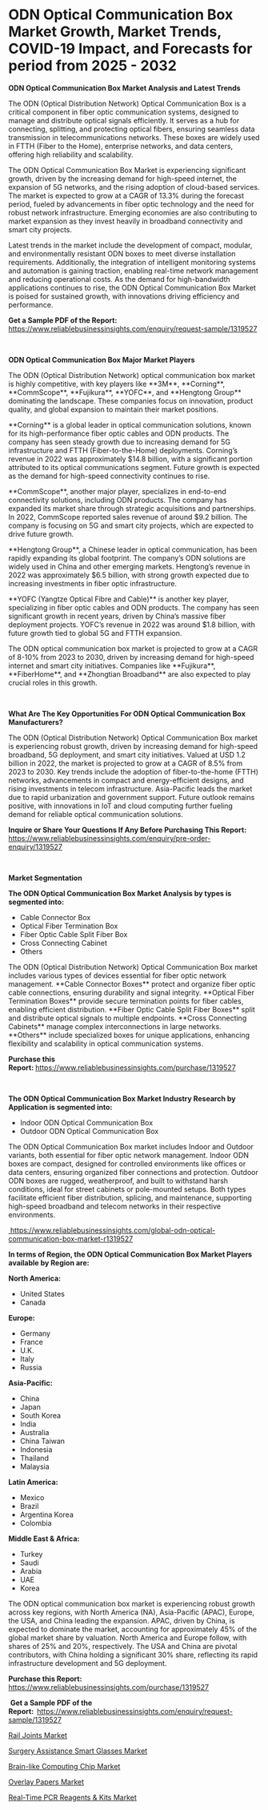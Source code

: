 <p><h1>ODN Optical Communication Box Market Growth, Market Trends, COVID-19 Impact, and Forecasts for period from 2025 - 2032</h1></p><p><strong>ODN Optical Communication Box Market Analysis and Latest Trends</strong></p>
<p><p>The ODN (Optical Distribution Network) Optical Communication Box is a critical component in fiber optic communication systems, designed to manage and distribute optical signals efficiently. It serves as a hub for connecting, splitting, and protecting optical fibers, ensuring seamless data transmission in telecommunications networks. These boxes are widely used in FTTH (Fiber to the Home), enterprise networks, and data centers, offering high reliability and scalability.</p><p>The ODN Optical Communication Box Market is experiencing significant growth, driven by the increasing demand for high-speed internet, the expansion of 5G networks, and the rising adoption of cloud-based services. The market is expected to grow at a CAGR of 13.3% during the forecast period, fueled by advancements in fiber optic technology and the need for robust network infrastructure. Emerging economies are also contributing to market expansion as they invest heavily in broadband connectivity and smart city projects.</p><p>Latest trends in the market include the development of compact, modular, and environmentally resistant ODN boxes to meet diverse installation requirements. Additionally, the integration of intelligent monitoring systems and automation is gaining traction, enabling real-time network management and reducing operational costs. As the demand for high-bandwidth applications continues to rise, the ODN Optical Communication Box Market is poised for sustained growth, with innovations driving efficiency and performance.</p></p>
<p><strong>Get a Sample PDF of the Report:&nbsp;</strong> <a href="https://www.reliablebusinessinsights.com/enquiry/request-sample/1319527?utm_campaign=1091&utm_medium=2&utm_source=Github&utm_content=ia&utm_term=20012025&utm_id=odn-optical-communication-box">https://www.reliablebusinessinsights.com/enquiry/request-sample/1319527</a></p>
<p>&nbsp;</p>
<p><strong>ODN Optical Communication Box Major Market Players</strong></p>
<p><p>The ODN (Optical Distribution Network) optical communication box market is highly competitive, with key players like **3M**, **Corning**, **CommScope**, **Fujikura**, **YOFC**, and **Hengtong Group** dominating the landscape. These companies focus on innovation, product quality, and global expansion to maintain their market positions.</p><p>**Corning** is a global leader in optical communication solutions, known for its high-performance fiber optic cables and ODN products. The company has seen steady growth due to increasing demand for 5G infrastructure and FTTH (Fiber-to-the-Home) deployments. Corning’s revenue in 2022 was approximately $14.8 billion, with a significant portion attributed to its optical communications segment. Future growth is expected as the demand for high-speed connectivity continues to rise.</p><p>**CommScope**, another major player, specializes in end-to-end connectivity solutions, including ODN products. The company has expanded its market share through strategic acquisitions and partnerships. In 2022, CommScope reported sales revenue of around $9.2 billion. The company is focusing on 5G and smart city projects, which are expected to drive future growth.</p><p>**Hengtong Group**, a Chinese leader in optical communication, has been rapidly expanding its global footprint. The company’s ODN solutions are widely used in China and other emerging markets. Hengtong’s revenue in 2022 was approximately $6.5 billion, with strong growth expected due to increasing investments in fiber optic infrastructure.</p><p>**YOFC (Yangtze Optical Fibre and Cable)** is another key player, specializing in fiber optic cables and ODN products. The company has seen significant growth in recent years, driven by China’s massive fiber deployment projects. YOFC’s revenue in 2022 was around $1.8 billion, with future growth tied to global 5G and FTTH expansion.</p><p>The ODN optical communication box market is projected to grow at a CAGR of 8-10% from 2023 to 2030, driven by increasing demand for high-speed internet and smart city initiatives. Companies like **Fujikura**, **FiberHome**, and **Zhongtian Broadband** are also expected to play crucial roles in this growth.</p></p>
<p>&nbsp;</p>
<p><strong>What Are The Key Opportunities For ODN Optical Communication Box Manufacturers?</strong></p>
<p><p>The ODN (Optical Distribution Network) Optical Communication Box market is experiencing robust growth, driven by increasing demand for high-speed broadband, 5G deployment, and smart city initiatives. Valued at USD 1.2 billion in 2022, the market is projected to grow at a CAGR of 8.5% from 2023 to 2030. Key trends include the adoption of fiber-to-the-home (FTTH) networks, advancements in compact and energy-efficient designs, and rising investments in telecom infrastructure. Asia-Pacific leads the market due to rapid urbanization and government support. Future outlook remains positive, with innovations in IoT and cloud computing further fueling demand for reliable optical communication solutions.</p></p>
<p><strong>Inquire or Share Your Questions If Any Before Purchasing This Report:</strong> <a href="https://www.reliablebusinessinsights.com/enquiry/pre-order-enquiry/1319527?utm_campaign=1091&utm_medium=2&utm_source=Github&utm_content=ia&utm_term=20012025&utm_id=odn-optical-communication-box">https://www.reliablebusinessinsights.com/enquiry/pre-order-enquiry/1319527</a></p>
<p>&nbsp;</p>
<p><strong>Market Segmentation</strong></p>
<p><strong>The ODN Optical Communication Box Market Analysis by types is segmented into:</strong></p>
<p><ul><li>Cable Connector Box</li><li>Optical Fiber Termination Box</li><li>Fiber Optic Cable Split Fiber Box</li><li>Cross Connecting Cabinet</li><li>Others</li></ul></p>
<p><p>The ODN (Optical Distribution Network) Optical Communication Box market includes various types of devices essential for fiber optic network management. **Cable Connector Boxes** protect and organize fiber optic cable connections, ensuring durability and signal integrity. **Optical Fiber Termination Boxes** provide secure termination points for fiber cables, enabling efficient distribution. **Fiber Optic Cable Split Fiber Boxes** split and distribute optical signals to multiple endpoints. **Cross Connecting Cabinets** manage complex interconnections in large networks. **Others** include specialized boxes for unique applications, enhancing flexibility and scalability in optical communication systems.</p></p>
<p><strong>Purchase this Report:&nbsp;</strong><a href="https://www.reliablebusinessinsights.com/purchase/1319527?utm_campaign=1091&utm_medium=2&utm_source=Github&utm_content=ia&utm_term=20012025&utm_id=odn-optical-communication-box">https://www.reliablebusinessinsights.com/purchase/1319527</a></p>
<p>&nbsp;</p>
<p><strong>The ODN Optical Communication Box Market Industry Research by Application is segmented into:</strong></p>
<p><ul><li>Indoor ODN Optical Communication Box</li><li>Outdoor ODN Optical Communication Box</li></ul></p>
<p><p>The ODN Optical Communication Box market includes Indoor and Outdoor variants, both essential for fiber optic network management. Indoor ODN boxes are compact, designed for controlled environments like offices or data centers, ensuring organized fiber connections and protection. Outdoor ODN boxes are rugged, weatherproof, and built to withstand harsh conditions, ideal for street cabinets or pole-mounted setups. Both types facilitate efficient fiber distribution, splicing, and maintenance, supporting high-speed broadband and telecom networks in their respective environments.</p></p>
<p><a href="https://www.reliablebusinessinsights.com/global-odn-optical-communication-box-market-r1319527?utm_campaign=1091&utm_medium=2&utm_source=Github&utm_content=ia&utm_term=20012025&utm_id=odn-optical-communication-box">&nbsp;https://www.reliablebusinessinsights.com/global-odn-optical-communication-box-market-r1319527</a></p>
<p><strong>In terms of Region, the ODN Optical Communication Box Market Players available by Region are:</strong></p>
<p>
    <p> <strong> North America: </strong>
        <ul>
            <li>United States</li>
            <li>Canada</li>
        </ul>
        </p> 
    <p> <strong> Europe: </strong>
        <ul>
            <li>Germany</li>
            <li>France</li>
            <li>U.K.</li>
            <li>Italy</li>
            <li>Russia</li>
        </ul>
        </p> 
    <p> <strong> Asia-Pacific: </strong>
        <ul>
            <li>China</li>
            <li>Japan</li>
            <li>South Korea</li>
            <li>India</li>
            <li>Australia</li>
            <li>China Taiwan</li>
            <li>Indonesia</li>
            <li>Thailand</li>
            <li>Malaysia</li>
        </ul>
        </p> 
    <p> <strong> Latin America: </strong>
        <ul>
            <li>Mexico</li>
            <li>Brazil</li>
            <li>Argentina Korea</li>
            <li>Colombia</li>
        </ul>
        </p> 
    <p> <strong> Middle East & Africa: </strong>
        <ul>
            <li>Turkey</li>
            <li>Saudi</li>
            <li>Arabia</li>
            <li>UAE</li>
            <li>Korea</li>
        </ul>
    </p>
    </p>
<p><p>The ODN optical communication box market is experiencing robust growth across key regions, with North America (NA), Asia-Pacific (APAC), Europe, the USA, and China leading the expansion. APAC, driven by China, is expected to dominate the market, accounting for approximately 45% of the global market share by valuation. North America and Europe follow, with shares of 25% and 20%, respectively. The USA and China are pivotal contributors, with China holding a significant 30% share, reflecting its rapid infrastructure development and 5G deployment.</p></p>
<p><strong>Purchase this Report: </strong><a href="https://www.reliablebusinessinsights.com/purchase/1319527?utm_campaign=1091&utm_medium=2&utm_source=Github&utm_content=ia&utm_term=20012025&utm_id=odn-optical-communication-box">https://www.reliablebusinessinsights.com/purchase/1319527</a></p>
<p>&nbsp;<strong>Get a Sample PDF of the Report:&nbsp;&nbsp;</strong><a href="https://www.reliablebusinessinsights.com/enquiry/request-sample/1319527?utm_campaign=1091&utm_medium=2&utm_source=Github&utm_content=ia&utm_term=20012025&utm_id=odn-optical-communication-box">https://www.reliablebusinessinsights.com/enquiry/request-sample/1319527</a></p>
<p><strong></strong></p>
<p><p><a href="https://www.linkedin.com/pulse/latest-developments-rail-joints-industry-market-size-growing-iv65c?utm_campaign=1091&utm_medium=2&utm_source=Github&utm_content=ia&utm_term=20012025&utm_id=odn-optical-communication-box">Rail Joints Market</a></p><p><a href="https://www.linkedin.com/pulse/digital-transformation-surgery-assistance-smart-glasses-industry-uhmzc?utm_campaign=1091&utm_medium=2&utm_source=Github&utm_content=ia&utm_term=20012025&utm_id=odn-optical-communication-box">Surgery Assistance Smart Glasses Market</a></p><p><a href="https://github.com/rosamariarocque98/Market-Research-Report-List-1/blob/main/brain-like-computing-chip-market.md?utm_campaign=1091&utm_medium=2&utm_source=Github&utm_content=ia&utm_term=20012025&utm_id=odn-optical-communication-box">Brain-like Computing Chip Market</a></p><p><a href="https://github.com/suleimannichelle7/Market-Research-Report-List-1/blob/main/overlay-papers-market.md?utm_campaign=1091&utm_medium=2&utm_source=Github&utm_content=ia&utm_term=20012025&utm_id=odn-optical-communication-box">Overlay Papers Market</a></p><p><a href="https://www.linkedin.com/pulse/identifying-growth-drivers-comprehensive-analysis-real-time-pcr-op3cf?utm_campaign=1091&utm_medium=2&utm_source=Github&utm_content=ia&utm_term=20012025&utm_id=odn-optical-communication-box">Real-Time PCR Reagents & Kits Market</a></p></p>